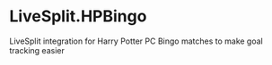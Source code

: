 # LiveSplit.HPBingo
LiveSplit integration for Harry Potter PC Bingo matches to make goal tracking easier
